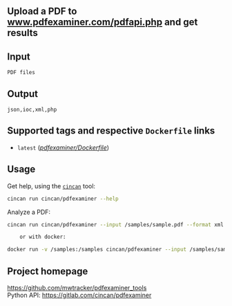 ## Upload a PDF to www.pdfexaminer.com/pdfapi.php and get results

## Input

```
PDF files
```

## Output

```
json,ioc,xml,php
```


## Supported tags and respective `Dockerfile` links
* `latest`
([*pdfexaminer/Dockerfile*](https://gitlab.com/CinCan/tools/blob/master/pdfexaminer/Dockerfile))

## Usage

Get help, using the [`cincan`](https://gitlab.com/cincan/cincan-command) tool:
```bash
cincan run cincan/pdfexaminer --help
```

Analyze a PDF:

```bash
cincan run cincan/pdfexaminer --input /samples/sample.pdf --format xml

    or with docker:

docker run -v /samples:/samples cincan/pdfexaminer --input /samples/sample.pdf --format json
```

## Project homepage

https://github.com/mwtracker/pdfexaminer_tools  
Python API: https://gitlab.com/cincan/pdfexaminer  
